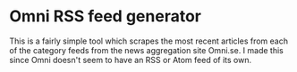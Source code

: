 # Omni RSS feed generator

This is a fairly simple tool which scrapes the most recent articles from each of the category feeds from the news aggregation site Omni.se.
I made this since Omni doesn't seem to have an RSS or Atom feed of its own.

